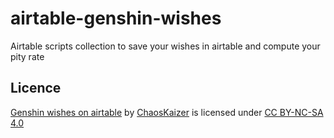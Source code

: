 # airtable-genshin-wishes
Airtable scripts collection to save your wishes in airtable and compute your pity rate

## Licence
[Genshin wishes on airtable](https://github.com/chaos-kaizer/airtable-genshin-wishes) by [ChaosKaizer](https://github.com/chaos-kaizer) is licensed under [CC BY-NC-SA 4.0](https://creativecommons.org/licenses/by-nc-sa/4.0/?ref=chooser-v1)
